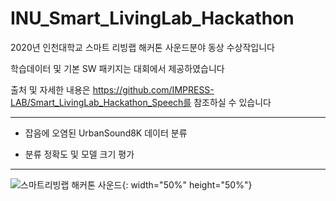 # INU_Smart_LivingLab_Hackathon

2020년 인천대학교 스마트 리빙랩 해커톤 사운드분야 동상 수상작입니다

학습데이터 및 기본 SW 패키지는 대회에서 제공하였습니다

출처 및 자세한 내용은 https://github.com/IMPRESS-LAB/Smart_LivingLab_Hackathon_Speech를 참조하실 수 있습니다

---------------------------------------

- 잡음에 오염된 UrbanSound8K 데이터 분류

- 분류 정확도 및 모델 크기 평가

-------------------------------------------

![스마트리빙랩 해커톤 사운드](https://user-images.githubusercontent.com/54014203/119818322-05192e00-bf2a-11eb-82a9-b317247309a7.jpg){: width="50%" height="50%"}

